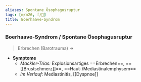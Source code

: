```yaml
---
aliases: Spontane Ösophagusruptur
tags: [m/m26, f/🔪]
title: Boerhaave-Syndrom
---
```

### Boerhaave-Syndrom / Spontane Ösophagusruptur
> Erbrechen (Barotrauma) → 
- **Symptome** 
	- *Mackler-Trias:* Explosionsartiges ==Erbrechen==, ==[[Brustschmerz]]==, ==Haut-/Mediastinalemphysem==
	- *Im Verlauf:* Mediastinitis, [[Dyspnoe]]